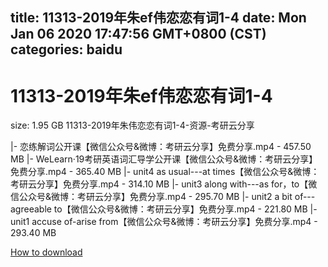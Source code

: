 
title: 11313-2019年朱ef伟恋恋有词1-4
date: Mon Jan 06 2020 17:47:56 GMT+0800 (CST)    
categories: baidu
---

# 11313-2019年朱ef伟恋恋有词1-4
size: 1.95 GB
 11313-2019年朱伟恋恋有词1-4-资源-考研云分享
 
|- 恋练解词公开课【微信公众号&微博：考研云分享】免费分享.mp4 - 457.50 MB
|- WeLearn·19考研英语词汇导学公开课【微信公众号&微博：考研云分享】免费分享.mp4 - 365.40 MB
|- unit4 as usual---at times【微信公众号&微博：考研云分享】免费分享.mp4 - 314.10 MB
|- unit3 along with---as for，to【微信公众号&微博：考研云分享】免费分享.mp4 - 295.70 MB
|- unit2 a bit of---agreeable to【微信公众号&微博：考研云分享】免费分享.mp4 - 221.80 MB
|- unit1 accuse of-arise from【微信公众号&微博：考研云分享】免费分享.mp4 - 293.40 MB

[How to download](https://bpcam.bemobtrk.com/go/2ceec3aa-1ca2-46d6-b9ff-aaa5c184517c?jno=962)